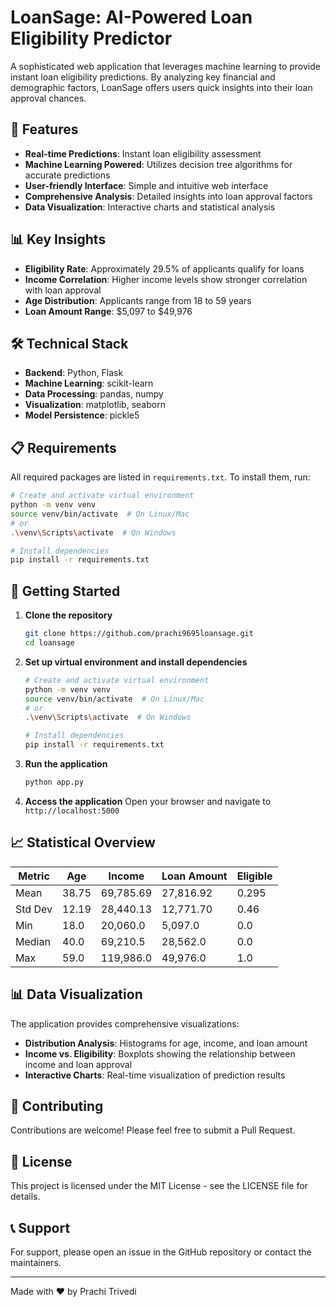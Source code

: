 # LoanSage: AI-Powered Loan Eligibility Predictor

A sophisticated web application that leverages machine learning to provide instant loan eligibility predictions. By analyzing key financial and demographic factors, LoanSage offers users quick insights into their loan approval chances.

## 🌟 Features

- **Real-time Predictions**: Instant loan eligibility assessment
- **Machine Learning Powered**: Utilizes decision tree algorithms for accurate predictions
- **User-friendly Interface**: Simple and intuitive web interface
- **Comprehensive Analysis**: Detailed insights into loan approval factors
- **Data Visualization**: Interactive charts and statistical analysis

## 📊 Key Insights

- **Eligibility Rate**: Approximately 29.5% of applicants qualify for loans
- **Income Correlation**: Higher income levels show stronger correlation with loan approval
- **Age Distribution**: Applicants range from 18 to 59 years
- **Loan Amount Range**: $5,097 to $49,976

## 🛠️ Technical Stack

- **Backend**: Python, Flask
- **Machine Learning**: scikit-learn
- **Data Processing**: pandas, numpy
- **Visualization**: matplotlib, seaborn
- **Model Persistence**: pickle5

## 📋 Requirements

All required packages are listed in `requirements.txt`. To install them, run:

```bash
# Create and activate virtual environment
python -m venv venv
source venv/bin/activate  # On Linux/Mac
# or
.\venv\Scripts\activate  # On Windows

# Install dependencies
pip install -r requirements.txt
```

## 🚀 Getting Started

1. **Clone the repository**
   ```bash
   git clone https://github.com/prachi9695loansage.git
   cd loansage
   ```

2. **Set up virtual environment and install dependencies**
   ```bash
   # Create and activate virtual environment
   python -m venv venv
   source venv/bin/activate  # On Linux/Mac
   # or
   .\venv\Scripts\activate  # On Windows

   # Install dependencies
   pip install -r requirements.txt
   ```

3. **Run the application**
   ```bash
   python app.py
   ```

4. **Access the application**
   Open your browser and navigate to `http://localhost:5000`

## 📈 Statistical Overview

| Metric    | Age    | Income     | Loan Amount | Eligible |
|-----------|--------|------------|-------------|----------|
| Mean      | 38.75  | 69,785.69  | 27,816.92   | 0.295    |
| Std Dev   | 12.19  | 28,440.13  | 12,771.70   | 0.46     |
| Min       | 18.0   | 20,060.0   | 5,097.0     | 0.0      |
| Median    | 40.0   | 69,210.5   | 28,562.0    | 0.0      |
| Max       | 59.0   | 119,986.0  | 49,976.0    | 1.0      |

## 📊 Data Visualization

The application provides comprehensive visualizations:

- **Distribution Analysis**: Histograms for age, income, and loan amount
- **Income vs. Eligibility**: Boxplots showing the relationship between income and loan approval
- **Interactive Charts**: Real-time visualization of prediction results

## 🤝 Contributing

Contributions are welcome! Please feel free to submit a Pull Request.

## 📝 License

This project is licensed under the MIT License - see the LICENSE file for details.

## 📞 Support

For support, please open an issue in the GitHub repository or contact the maintainers.

---

Made with ❤️ by Prachi Trivedi 